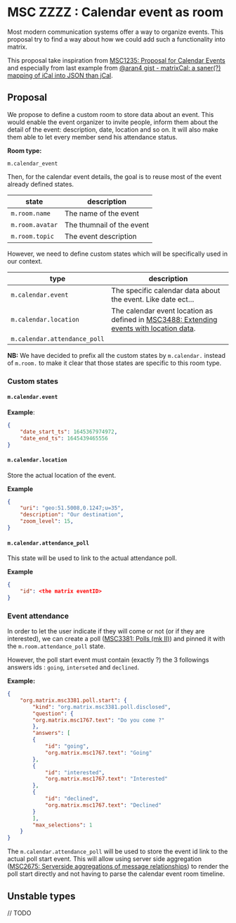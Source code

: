 # MSC ZZZZ : Calendar event as room

Most modern communication systems offer a way to organize events. This
proposal try to find a way about how we could add such a functionality into matrix.

This proposal take inspiration from 
[MSC1235: Proposal for Calendar Events](https://github.com/matrix-org/matrix-doc/issues/1235)
and especially from last example from
[@aran4 gist - matrixCal: a saner(?) mapping of iCal into JSON than jCal](https://gist.github.com/ara4n/2ee771eb69580125e5b5756872a842be).


## Proposal

We propose to define a custom room to store data about an event. This
would enable the event organizer to invite people, inform them about the
detail of the event: description, date, location and so on. It will also
make them able to let every member send his attendance status.


**Room type:**
```
m.calendar_event
```

Then, for the calendar event details, the goal is to reuse most of the event
already defined states.

| state           | description               |
| --------------- | ------------------------- |
| `m.room.name`   | The name of the event     |
| `m.room.avatar` | The thumnail of the event |
| `m.room.topic`  | The event description     |

However, we need to define custom states which will be
specifically used in our context.


| type                         | description                                                                                                                                              |
| ---------------------------- | -------------------------------------------------------------------------------------------------------------------------------------------------------- |
| `m.calendar.event`           | The specific calendar data about the event. Like date ect…                                                                                               |
| `m.calendar.location`        | The calendar event location as defined in [MSC3488: Extending events with location data]([**NB:**](https://github.com/matrix-org/matrix-doc/pull/3488)). |
| `m.calendar.attendance_poll` |


**NB:** We have decided to prefix all the custom states by `m.calendar.` instead of `m.room.` to make it clear that those states are specific to this room type.

### Custom states

#### `m.calendar.event`


**Example**:
```json
{
    "date_start_ts": 1645367974972,
    "date_end_ts": 1645439465556
}
```

#### `m.calendar.location`

Store the actual location of the event.

**Example**
```json
{
    "uri": "geo:51.5008,0.1247;u=35",
    "description": "Our destination",
    "zoom_level": 15,   
}
```

#### `m.calendar.attendance_poll`

This state will be used to link to the actual attendance poll.

**Example**
```json
{
    "id": <the matrix eventID>
}
```

### Event attendance

In order to let the user indicate if they will come or not (or if they
are interested), we can create a poll
([MSC3381: Polls (mk II)](https://github.com/matrix-org/matrix-doc/pull/3381))
and pinned it with the `m.room.attendance_poll` state.

However, the poll start event must contain (exactly ?) the 3 followings
answers ids : `going`, `interseted` and `declined`.

**Example:**
```json
{
    "org.matrix.msc3381.poll.start": {
        "kind": "org.matrix.msc3381.poll.disclosed",
        "question": {
        "org.matrix.msc1767.text": "Do you come ?"
        },
        "answers": [
        {
            "id": "going",
            "org.matrix.msc1767.text": "Going"
        },
        {
            "id": "interested",
            "org.matrix.msc1767.text": "Interested"
        },
        {
            "id": "declined",
            "org.matrix.msc1767.text": "Declined"
        }
        ],
        "max_selections": 1
    }
}
```

The `m.calendar.attendance_poll` will be used to store the event id link to
the actual poll start event. This will allow using server side aggregation
([MSC2675: Serverside aggregations of message relationships](https://github.com/matrix-org/matrix-doc/pull/2675))
to render the poll start directly and not having to parse the calendar
event room timeline.

## Unstable types

// TODO
